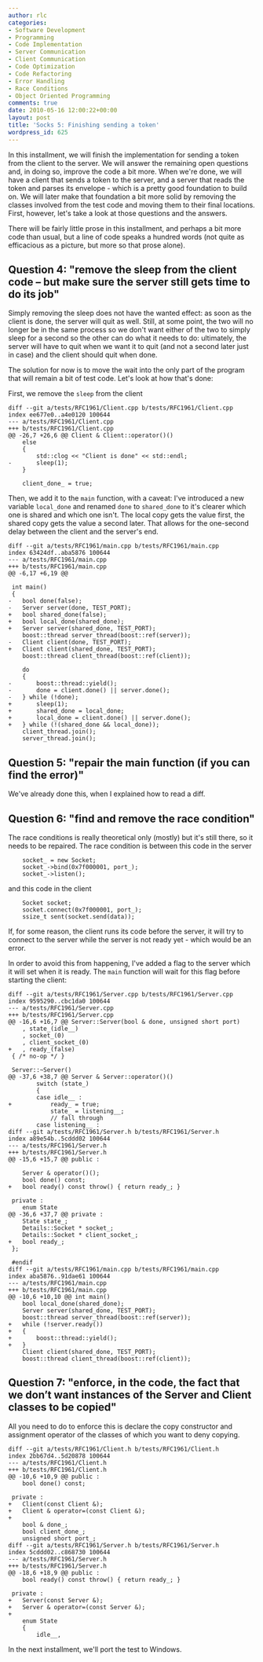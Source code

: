 ```yaml
---
author: rlc
categories:
- Software Development
- Programming
- Code Implementation
- Server Communication
- Client Communication
- Code Optimization
- Code Refactoring
- Error Handling
- Race Conditions
- Object Oriented Programming
comments: true
date: 2010-05-16 12:00:22+00:00
layout: post
title: 'Socks 5: Finishing sending a token'
wordpress_id: 625
---
```


In this installment, we will finish the implementation for sending a token from the client to the server. We will answer the remaining open questions and, in doing so, improve the code a bit more. When we're done, we will have a client that sends a token to the server, and a server that reads the token and parses its envelope - which is a pretty good foundation to build on. We will later make that foundation a bit more solid by removing the classes involved from the test code and moving them to their final locations. First, however, let's take a look at those questions and the answers.

<!--more-->

There will be fairly little prose in this installment, and perhaps a bit more code than usual, but a line of code speaks a hundred words (not quite as efficacious as a picture, but more so that prose alone).

## Question 4: "remove the sleep from the client code – but make sure the server still gets time to do its job"

Simply removing the sleep does not have the wanted effect: as soon as the client is done, the server will quit as well. Still, at some point, the two will no longer be in the same process so we don't want either of the two to simply sleep for a second so the other can do what it needs to do: ultimately, the server will have to quit when we want it to quit (and not a second later just in case) and the client should quit when done.

The solution for now is to move the wait into the only part of the program that will remain a bit of test code. Let's look at how that's done:

First, we remove the `sleep` from the client

    diff --git a/tests/RFC1961/Client.cpp b/tests/RFC1961/Client.cpp
    index ee677e0..a4e0120 100644
    --- a/tests/RFC1961/Client.cpp
    +++ b/tests/RFC1961/Client.cpp
    @@ -26,7 +26,6 @@ Client & Client::operator()()
     	else
     	{
     		std::clog << "Client is done" << std::endl;
    -		sleep(1);
     	}

     	client_done_ = true;

Then, we add it to the `main` function, with a caveat: I've introduced a new variable `local_done` and renamed `done` to `shared_done` to it's clearer which one is shared and which one isn't. The local copy gets the value first, the shared copy gets the value a second later. That allows for the one-second delay between the client and the server's end.

    diff --git a/tests/RFC1961/main.cpp b/tests/RFC1961/main.cpp
    index 63424df..aba5876 100644
    --- a/tests/RFC1961/main.cpp
    +++ b/tests/RFC1961/main.cpp
    @@ -6,17 +6,19 @@

     int main()
     {
    -	bool done(false);
    -	Server server(done, TEST_PORT);
    +	bool shared_done(false);
    +	bool local_done(shared_done);
    +	Server server(shared_done, TEST_PORT);
     	boost::thread server_thread(boost::ref(server));
    -	Client client(done, TEST_PORT);
    +	Client client(shared_done, TEST_PORT);
     	boost::thread client_thread(boost::ref(client));

     	do
     	{
    -		boost::thread::yield();
    -		done = client.done() || server.done();
    -	} while (!done);
    +		sleep(1);
    +		shared_done = local_done;
    +		local_done = client.done() || server.done();
    +	} while (!(shared_done && local_done));
     	client_thread.join();
     	server_thread.join();

## Question 5: "repair the main function (if you can find the error)"

We've already done this, when I explained how to read a diff.

## Question 6: "find and remove the race condition"

The race conditions is really theoretical only (mostly) but it's still there, so it needs to be repaired. The race condition is between this code in the server

    	socket_ = new Socket;
    	socket_->bind(0x7f000001, port_);
    	socket_->listen();

and this code in the client

    	Socket socket;
    	socket.connect(0x7f000001, port_);
    	ssize_t sent(socket.send(data));

If, for some reason, the client runs its code before the server, it will try to connect to the server while the server is not ready yet - which would be an error.

In order to avoid this from happening, I've added a flag to the server which it will set when it is ready. The `main` function will wait for this flag before starting the client:

    diff --git a/tests/RFC1961/Server.cpp b/tests/RFC1961/Server.cpp
    index 9595290..cbc1da0 100644
    --- a/tests/RFC1961/Server.cpp
    +++ b/tests/RFC1961/Server.cpp
    @@ -16,6 +16,7 @@ Server::Server(bool & done, unsigned short port)
     	, state_(idle__)
     	, socket_(0)
     	, client_socket_(0)
    +	, ready_(false)
     { /* no-op */ }

     Server::~Server()
    @@ -37,6 +38,7 @@ Server & Server::operator()()
     		switch (state_)
     		{
     		case idle__ :
    +			ready_ = true;
     			state_ = listening__;
     			// fall through
     		case listening__ :
    diff --git a/tests/RFC1961/Server.h b/tests/RFC1961/Server.h
    index a89e54b..5cddd02 100644
    --- a/tests/RFC1961/Server.h
    +++ b/tests/RFC1961/Server.h
    @@ -15,6 +15,7 @@ public :

     	Server & operator()();
     	bool done() const;
    +	bool ready() const throw() { return ready_; }

     private :
     	enum State
    @@ -36,6 +37,7 @@ private :
     	State state_;
     	Details::Socket * socket_;
     	Details::Socket * client_socket_;
    +	bool ready_;
     };

     #endif
    diff --git a/tests/RFC1961/main.cpp b/tests/RFC1961/main.cpp
    index aba5876..91dae61 100644
    --- a/tests/RFC1961/main.cpp
    +++ b/tests/RFC1961/main.cpp
    @@ -10,6 +10,10 @@ int main()
     	bool local_done(shared_done);
     	Server server(shared_done, TEST_PORT);
     	boost::thread server_thread(boost::ref(server));
    +	while (!server.ready())
    +	{
    +		boost::thread::yield();
    +	}
     	Client client(shared_done, TEST_PORT);
     	boost::thread client_thread(boost::ref(client));

## Question 7: "enforce, in the code, the fact that we don’t want instances of the Server and Client classes to be copied"

All you need to do to enforce this is declare the copy constructor and assignment operator of the classes of which you want to deny copying.

    diff --git a/tests/RFC1961/Client.h b/tests/RFC1961/Client.h
    index 2bb67d4..5d20878 100644
    --- a/tests/RFC1961/Client.h
    +++ b/tests/RFC1961/Client.h
    @@ -10,6 +10,9 @@ public :
     	bool done() const;

     private :
    +	Client(const Client &);
    +	Client & operator=(const Client &);
    +
     	bool & done_;
     	bool client_done_;
     	unsigned short port_;
    diff --git a/tests/RFC1961/Server.h b/tests/RFC1961/Server.h
    index 5cddd02..c868730 100644
    --- a/tests/RFC1961/Server.h
    +++ b/tests/RFC1961/Server.h
    @@ -18,6 +18,9 @@ public :
     	bool ready() const throw() { return ready_; }

     private :
    +	Server(const Server &);
    +	Server & operator=(const Server &);
    +
     	enum State
     	{
     		idle__,

In the next installment, we'll port the test to Windows.